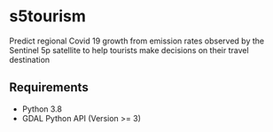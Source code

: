 # s5tourism
Predict regional Covid 19 growth from emission rates observed by the Sentinel 5p satellite to help tourists make decisions on their travel destination

## Requirements
* Python 3.8
* GDAL Python API (Version >= 3)
